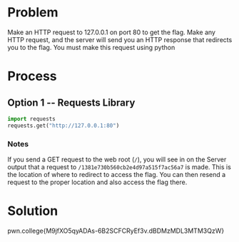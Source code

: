 # Problem

Make an HTTP request to 127.0.0.1 on port 80 to get the flag. Make any HTTP request, and the server will send you an HTTP response that redirects you to the flag.
You must make this request using python

# Process

## Option 1 -- Requests Library

```python
import requests
requests.get("http://127.0.0.1:80")
```

### Notes

If you send a GET request to the web root (`/`), you will see in on the Server output that a request to `/1381e730b560cb2e4d97a515f7ac56a7` is made. This is the location of where to redirect to access the flag. You can then resend a request to the proper location and also access the flag there.

# Solution

pwn.college{M9jfXO5qyADAs-6B2SCFCRyEf3v.dBDMzMDL3MTM3QzW}
